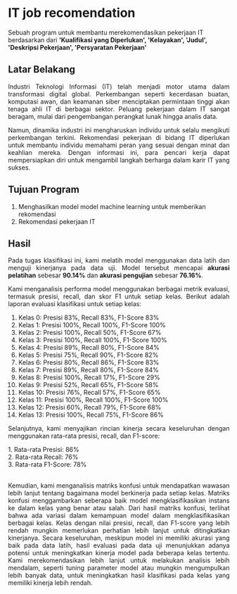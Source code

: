 # IT job recomendation
Sebuah program untuk membantu merekomendasikan pekerjaan IT berdasarkan dari **'Kualifikasi yang Diperlukan', 'Kelayakan', 'Judul', 'Deskripsi Pekerjaan', 'Persyaratan Pekerjaan'**

## Latar Belakang
<p align="justify"> Industri Teknologi Informasi (IT) telah menjadi motor utama dalam transformasi digital global. Perkembangan seperti kecerdasan buatan, komputasi awan, dan keamanan siber menciptakan permintaan tinggi akan tenaga ahli IT di berbagai sektor. Peluang pekerjaan dalam IT sangat beragam, mulai dari pengembangan perangkat lunak hingga analis data. </p>

<p align="justify"> Namun, dinamika industri ini mengharuskan individu untuk selalu mengikuti perkembangan terkini. Rekomendasi pekerjaan di bidang IT diperlukan untuk membantu individu memahami peran yang sesuai dengan minat dan keahlian mereka. Dengan informasi ini, para pencari kerja dapat mempersiapkan diri untuk mengambil langkah berharga dalam karir IT yang sukses. </p>

## Tujuan Program
1. Menghasilkan model model machine learning untuk memberikan rekomendasi
2. Rekomendasi pekerjaan IT

## Hasil

<p align="justify"> Pada tugas klasifikasi ini, kami melatih model menggunakan data latih dan menguji kinerjanya pada data uji. Model tersebut mencapai <b>akurasi pelatihan</b> sebesar <b>90.14%</b> dan <b>akurasi pengujian</b> sebesar <b>76.16%</b>. </p>

<p align="justify"> Kami menganalisis performa model menggunakan berbagai metrik evaluasi, termasuk presisi, recall, dan skor F1 untuk setiap kelas. Berikut adalah laporan evaluasi klasifikasi untuk setiap kelas: </p>

1. Kelas 0: Presisi 83%, Recall 83%, F1-Score 83%
2. Kelas 1: Presisi 100%, Recall 100%, F1-Score 100%
3. Kelas 2: Presisi 100%, Recall 50%, F1-Score 67%
4. Kelas 3: Presisi 100%, Recall 100%, F1-Score 100%
5. Kelas 4: Presisi 89%, Recall 80%, F1-Score 84%
6. Kelas 5: Presisi 75%, Recall 90%, F1-Score 82%
7. Kelas 6: Presisi 80%, Recall 86%, F1-Score 83%
8. Kelas 7: Presisi 89%, Recall 80%, F1-Score 84%
9. Kelas 8: Presisi 100%, Recall 17%, F1-Score 29%
10. Kelas 9: Presisi 52%, Recall 65%, F1-Score 58%
11. Kelas 10: Presisi 76%, Recall 57%, F1-Score 65%
12. Kelas 11: Presisi 100%, Recall 100%, F1-Score 100%
13. Kelas 12: Presisi 60%, Recall 79%, F1-Score 68%
14. Kelas 13: Presisi 100%, Recall 75%, F1-Score 86%

<p align="justify"> Selanjutnya, kami menyajikan rincian kinerja secara keseluruhan dengan menggunakan rata-rata presisi, recall, dan F1-score: </p>
1. Rata-rata Presisi: 86%<br>
2. Rata-rata Recall: 76%<br>
3. Rata-rata F1-Score: 78%<br>
<br>
<p align="justify">Kemudian, kami menganalisis matriks konfusi untuk mendapatkan wawasan lebih lanjut tentang bagaimana model berkinerja pada setiap kelas. Matriks konfusi menggambarkan seberapa baik model mengklasifikasikan instans ke dalam kelas yang benar atau salah. Dari hasil matriks konfusi, terlihat bahwa ada variasi dalam kemampuan model dalam mengklasifikasikan berbagai kelas. Kelas dengan nilai presisi, recall, dan F1-score yang lebih rendah mungkin memerlukan perhatian lebih lanjut untuk ditingkatkan kinerjanya. Secara keseluruhan, meskipun model ini memiliki akurasi yang baik pada data latih, hasil evaluasi pada data uji menunjukkan adanya potensi untuk meningkatkan kinerja model pada beberapa kelas tertentu. Kami merekomendasikan lebih lanjut untuk melakukan analisis lebih mendalam, seperti tuning parameter model atau mungkin mengumpulkan lebih banyak data, untuk meningkatkan hasil klasifikasi pada kelas yang memiliki kinerja lebih rendah.</p>

